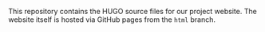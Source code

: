 This repository contains the HUGO source files for our project website. The website itself is hosted via GitHub pages from the `html` branch.
